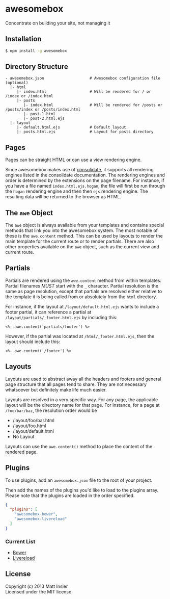 # awesomebox

Concentrate on building your site, not managing it

## Installation

```bash
$ npm install -g awesomebox
```

## Directory Structure

```
- awesomebox.json                    # Awesomebox configuration file (optional)
  |- html
     |- index.html                   # Will be rendered for / or /index or /index.html
     |- posts
        |- index.html                # Will be rendered for /posts or /posts/index or /posts/index.html
        |- post-1.html
        |- post-2.html.ejs
  |- layout
     |- default.html.ejs             # Default layout
     |- posts.html.ejs               # Layout for posts directory
```

## Pages

Pages can be straight HTML or can use a view rendering engine.

Since awesomebox makes use of [consolidate](https://npmjs.org/package/consolidate), it supports all rendering
engines listed in the consolidate documentation.  The rendering engines and order is determined by the extensions
on the page filename.  For instance, if you have a file named `index.html.ejs.hogan`, the file will first be
run through the `hogan` rendering engine and then then `ejs` rendering engine.  The resulting data will be returned
to the browser as HTML.

## The `awe` Object

The `awe` object is always available from your templates and contains special methods that link you into the
awesomebox system.  The most notable of these is the `awe.content` method.  This can be used by layouts to render
the main template for the current route or to render partials.  There are also other properties available on the
`awe` object, such as the current view and current route.

## Partials

Partials are rendered using the `awe.content` method from within templates.  Partial filenames _MUST_ start with
the `_` character.  Partial resolution is the same as page resolution, except that partials are resolved either
relative to the template it is being called from or absolutely from the `html` directory.

For instance, if the layout at `/layout/default.html.ejs` wants to include a footer partial, it can reference a
partial at `/layout/partials/_footer.html.ejs` by including this:

```erb
<%- awe.content('partials/footer') %>
```

However, if the partial was located at `/html/_footer.html.ejs`, then the layout should include this:

```erb
<%- awe.content('/footer') %>
```

## Layouts

Layouts are used to abstract away all the headers and footers and general page structure that all pages tend to
share.  They are not necessary whatsoever but definitely make life much easier.

Layouts are resolved in a very specific way.  For any page, the applicable layout will be the directory name for
that page.  For instance, for a page at `/foo/bar/baz`, the resolution order would be
- /layout/foo/bar.html
- /layout/foo.html
- /layout/default.html
- No Layout

Layouts can use the `awe.content()` method to place the content of the rendered page.

## Plugins

To use plugins, add an `awesomebox.json` file to the root of your project.

Then add the names of the plugins you'd like to load to the plugins array.  Please note that the plugins are loaded in the order specified.

```json
{
  "plugins": [
    "awesomebox-bower",
    "awesomebox-livereload"
  ]
}
```

### Current List

- [Bower](https://github.com/mattinsler/awesomebox-bower)
- [Livereload](https://github.com/mattinsler/awesomebox-livereload)

## License
Copyright (c) 2013 Matt Insler  
Licensed under the MIT license.
